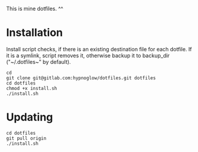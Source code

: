 This is mine dotfiles. ^^

# Installation

Install script checks, if there is an existing destination file for each dotfile.
If it is a symlink, script removes it, otherwise backup it to backup_dir ("~/.dotfiles~" by default).
    
    cd
    git clone git@gitlab.com:hypnoglow/dotfiles.git dotfiles
    cd dotfiles
    chmod +x install.sh
    ./install.sh

# Updating

    cd dotfiles
    git pull origin
    ./install.sh
